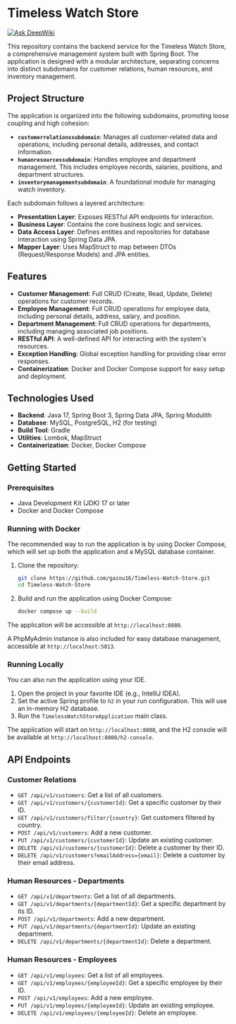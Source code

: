 # Timeless Watch Store
[![Ask DeepWiki](https://devin.ai/assets/askdeepwiki.png)](https://deepwiki.com/Gazou16/Timeless-Watch-Store)

This repository contains the backend service for the Timeless Watch Store, a comprehensive management system built with Spring Boot. The application is designed with a modular architecture, separating concerns into distinct subdomains for customer relations, human resources, and inventory management.

## Project Structure

The application is organized into the following subdomains, promoting loose coupling and high cohesion:

*   **`customerrelationssubdomain`**: Manages all customer-related data and operations, including personal details, addresses, and contact information.
*   **`humanresourcessubdomain`**: Handles employee and department management. This includes employee records, salaries, positions, and department structures.
*   **`inventorymanagementsubdomain`**: A foundational module for managing watch inventory.

Each subdomain follows a layered architecture:
*   **Presentation Layer**: Exposes RESTful API endpoints for interaction.
*   **Business Layer**: Contains the core business logic and services.
*   **Data Access Layer**: Defines entities and repositories for database interaction using Spring Data JPA.
*   **Mapper Layer**: Uses MapStruct to map between DTOs (Request/Response Models) and JPA entities.

## Features

*   **Customer Management**: Full CRUD (Create, Read, Update, Delete) operations for customer records.
*   **Employee Management**: Full CRUD operations for employee data, including personal details, address, salary, and position.
*   **Department Management**: Full CRUD operations for departments, including managing associated job positions.
*   **RESTful API**: A well-defined API for interacting with the system's resources.
*   **Exception Handling**: Global exception handling for providing clear error responses.
*   **Containerization**: Docker and Docker Compose support for easy setup and deployment.

## Technologies Used

*   **Backend**: Java 17, Spring Boot 3, Spring Data JPA, Spring Modulith
*   **Database**: MySQL, PostgreSQL, H2 (for testing)
*   **Build Tool**: Gradle
*   **Utilities**: Lombok, MapStruct
*   **Containerization**: Docker, Docker Compose

## Getting Started

### Prerequisites

*   Java Development Kit (JDK) 17 or later
*   Docker and Docker Compose

### Running with Docker

The recommended way to run the application is by using Docker Compose, which will set up both the application and a MySQL database container.

1.  Clone the repository:
    ```bash
    git clone https://github.com/gazou16/Timeless-Watch-Store.git
    cd Timeless-Watch-Store
    ```

2.  Build and run the application using Docker Compose:
    ```bash
    docker compose up --build
    ```

The application will be accessible at `http://localhost:8080`.

A PhpMyAdmin instance is also included for easy database management, accessible at `http://localhost:5013`.

### Running Locally

You can also run the application using your IDE.
1.  Open the project in your favorite IDE (e.g., IntelliJ IDEA).
2.  Set the active Spring profile to `h2` in your run configuration. This will use an in-memory H2 database.
3.  Run the `TimelessWatchStoreApplication` main class.

The application will start on `http://localhost:8080`, and the H2 console will be available at `http://localhost:8080/h2-console`.

## API Endpoints

### Customer Relations

*   `GET /api/v1/customers`: Get a list of all customers.
*   `GET /api/v1/customers/{customerId}`: Get a specific customer by their ID.
*   `GET /api/v1/customers/filter/{country}`: Get customers filtered by country.
*   `POST /api/v1/customers`: Add a new customer.
*   `PUT /api/v1/customers/{customerId}`: Update an existing customer.
*   `DELETE /api/v1/customers/{customerId}`: Delete a customer by their ID.
*   `DELETE /api/v1/customers?emailAddress={email}`: Delete a customer by their email address.

### Human Resources - Departments

*   `GET /api/v1/departments`: Get a list of all departments.
*   `GET /api/v1/departments/{departmentId}`: Get a specific department by its ID.
*   `POST /api/v1/departments`: Add a new department.
*   `PUT /api/v1/departments/{departmentId}`: Update an existing department.
*   `DELETE /api/v1/departments/{departmentId}`: Delete a department.

### Human Resources - Employees

*   `GET /api/v1/employees`: Get a list of all employees.
*   `GET /api/v1/employees/{employeeId}`: Get a specific employee by their ID.
*   `POST /api/v1/employees`: Add a new employee.
*   `PUT /api/v1/employees/{employeeId}`: Update an existing employee.
*   `DELETE /api/v1/employees/{employeeId}`: Delete an employee.